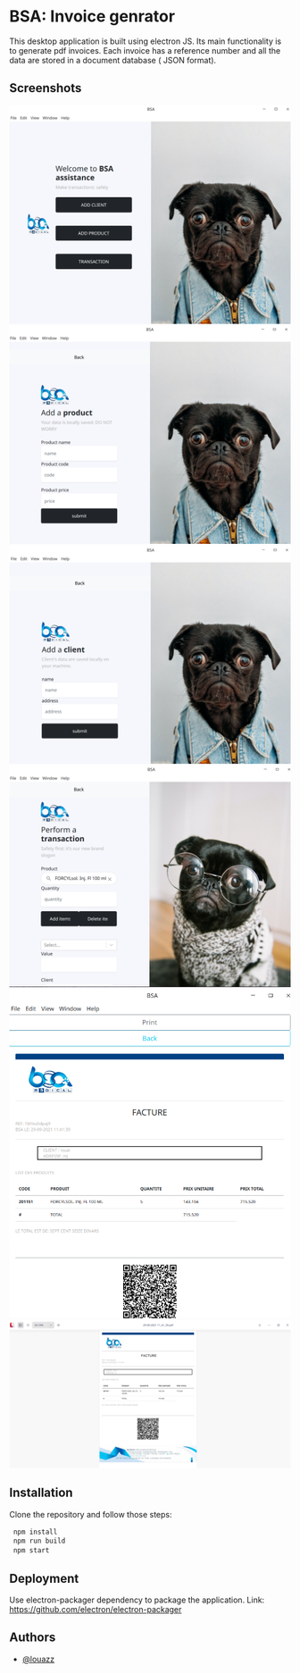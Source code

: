 
# BSA: Invoice genrator
This desktop application is built using electron JS. Its main functionality is to generate pdf invoices.
Each invoice has a reference number and all the data are stored in a document database ( JSON format).




## Screenshots

![Screenshot](landing.png)
![Screenshot](adding_products.png)
![Screenshot](adding_clients.png)
![Screenshot](transaction_scene.png)
![Screenshot](generating_invoice.png)
![Screenshot](invoice.png)


## Installation

Clone the repository and follow those steps:

```bash
 npm install
 npm run build
 npm start
```

## Deployment

Use electron-packager dependency to package the application.
Link: https://github.com/electron/electron-packager


## Authors

- [@louazz](https://www.github.com/louazz)

